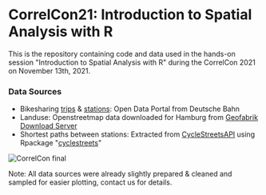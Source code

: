 # CorrelCon21: Introduction to Spatial Analysis with R

This is the repository containing code and data used in the hands-on session "Introduction to Spatial Analysis with R" during the CorrelCon 2021 on November 13th, 2021.

### Data Sources
- Bikesharing [trips](https://data.deutschebahn.com/dataset/data-call-a-bike/resource/b51f1366-15a1-4176-bbc0-74c2722faf9c.html) & [stations](https://data.deutschebahn.com/dataset/data-call-a-bike/resource/4007a81d-bb3d-46ed-9929-e3744d714aae.html): Open Data Portal from Deutsche Bahn
- Landuse: Openstreetmap data downloaded for Hamburg from [Geofabrik Download Server](https://download.geofabrik.de/europe/germany/hamburg.html)
- Shortest paths between stations: Extracted from [CycleStreetsAPI](https://www.cyclestreets.net/api/) using Rpackage "[cyclestreets](https://cran.r-project.org/web/packages/cyclestreets/index.html)"



![CorrelCon final](https://user-images.githubusercontent.com/68635246/141016069-fbaa8322-9e25-4fa7-9f8c-161fdf308010.png)



Note: All data sources were already slightly prepared & cleaned and sampled for easier plotting, contact us for details. 

